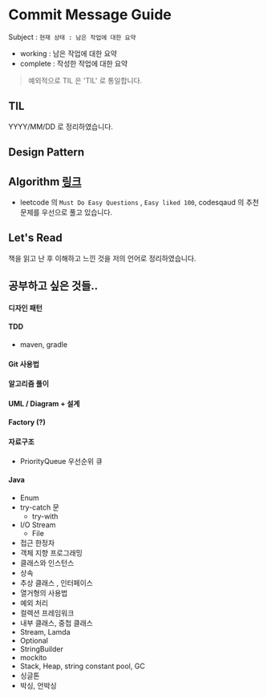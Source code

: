 # Commit Message Guide
Subject : `현재 상태 : 남은 작업에 대한 요약`

- working : 남은 작업에 대한 요약
- complete : 작성한 작업에 대한 요약

> 예외적으로 TIL 은 'TIL' 로 통일합니다.

## TIL 
YYYY/MM/DD 로 정리하였습니다.

## Design Pattern 

## Algorithm [링크](https://github.com/Hyune-c/algorithm)
- leetcode 의 `Must Do Easy Questions` , `Easy liked 100`, codesqaud 의 추천 문제를 우선으로 풀고 있습니다.

## Let's Read 
책을 읽고 난 후 이해하고 느낀 것을 저의 언어로 정리하였습니다.

## 공부하고 싶은 것들..

#### 디자인 패턴
#### TDD
- maven, gradle
#### Git 사용법
#### 알고리즘 풀이
#### UML / Diagram + 설계
#### Factory (?)
#### 자료구조
- PriorityQueue 우선순위 큐
#### Java
- Enum
- try-catch 문
	- try-with
-  I/O Stream
	- File
- 접근 한정자  
- 객체 지향 프로그래밍  
- 클래스와 인스턴스  
- 상속  
- 추상 클래스 , 인터페이스  
- 열거형의 사용법  
- 예외 처리  
- 컬렉션 프레임워크  
- 내부 클래스, 중첩 클래스
- Stream, Lamda
- Optional  
- StringBuilder
- mockito
- Stack, Heap, string constant pool, GC
- 싱글톤
- 박싱, 언박싱
